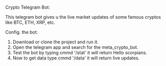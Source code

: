 Crypto Telegram Bot:

This telegram bot gives u the live market updates of some famous cryptos like BTC, ETH, XRP, etc.

Config. the bot:
1. Download or clone the project and run it.
2. Open the telegram app and search for the meta_crypto_bot.
3. Test the bot by typing cmmd '/stat' it will return Hello scorpians.
4. Now to get data type cmmd '/data' it will return live updates.